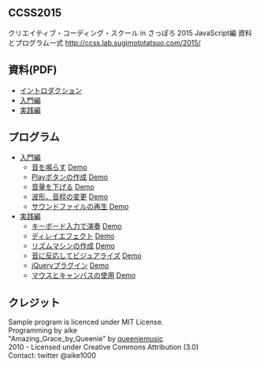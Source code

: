 CCSS2015
---
クリエイティブ・コーディング・スクール in さっぽろ 2015 JavaScript編 資料とプログラム一式
http://ccss.lab.sugimototatsuo.com/2015/

## 資料(PDF)

- [イントロダクション](https://github.com/aike/ccss2015/blob/master/introduction.pdf)
- [入門編](https://github.com/aike/ccss2015/blob/master/basic.pdf)
- [実践編](https://github.com/aike/ccss2015/blob/master/advanced.pdf)

## プログラム

- [入門編](https://github.com/aike/ccss2015/tree/master/basic)
	- [音を鳴らす](https://github.com/aike/ccss2015/tree/master/basic/1_oscillator) [Demo](http://aikelab.net/ccss2015/1_oscillator)
	- [Playボタンの作成](https://github.com/aike/ccss2015/tree/master/basic/2_playbutton) [Demo](http://aikelab.net/ccss2015/2_playbutton)
	- [音量を下げる](https://github.com/aike/ccss2015/tree/master/basic/3_gain) [Demo](http://aikelab.net/ccss2015/3_gain)
	- [波形、音程の変更](https://github.com/aike/ccss2015/tree/master/basic/4_waveform) [Demo](http://aikelab.net/ccss2015/4_waveform)
	- [サウンドファイルの再生](https://github.com/aike/ccss2015/tree/master/basic/5_soundfile) [Demo](http://aikelab.net/ccss2015/5_soundfile)
- [実践編](https://github.com/aike/ccss2015/tree/master/advanced)
	- [キーボード入力で演奏](https://github.com/aike/ccss2015/tree/master/advanced/1_keyboard) [Demo](http://aikelab.net/ccss2015/5_soundfile)
	- [ディレイエフェクト](https://github.com/aike/ccss2015/tree/master/advanced/2_delay) [Demo](http://aikelab.net/ccss2015/2_delay)
	- [リズムマシンの作成](https://github.com/aike/ccss2015/tree/master/advanced/3_rhythmmachine) [Demo](http://aikelab.net/ccss2015/3_rhythmmachine)
	- [音に反応してビジュアライズ](https://github.com/aike/ccss2015/tree/master/advanced/4_response) [Demo](http://aikelab.net/ccss2015/4_response)
	- [jQueryプラグイン](https://github.com/aike/ccss2015/tree/master/advanced/5_jquery) [Demo](http://aikelab.net/ccss2015/5_jquery)
	- [マウスとキャンバスの使用](https://github.com/aike/ccss2015/tree/master/advanced/6_canvas) [Demo](http://aikelab.net/ccss2015/6_canvas)

## クレジット
Sample program is licenced under MIT License.  
Programming by aike  
"Amazing_Grace_by_Queenie" by [queeniemusic](http://ccmixter.org/files/queeniemusic/29835)  
2010 - Licensed under Creative Commons Attribution (3.0)  
Contact: twitter @aike1000  